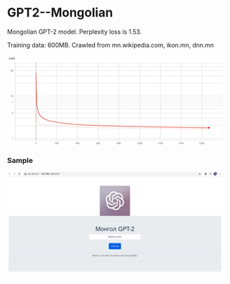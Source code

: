 # GPT2--Mongolian

Mongolian GPT-2 model. Perplexity loss is 1.53. 

Training data: 600MB. Crawled from mn.wikipedia.com, ikon.mn, dnn.mn

![alt text](https://github.com/telmuun-e/GPT2--Mongolian/blob/main/data/ppl_loss.png?raw=true)

### Sample
![alt text](https://github.com/telmuun-e/GPT2--Mongolian/blob/main/data/sample_front.png?raw=true)
